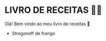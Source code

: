 # LIVRO DE RECEITAS :man_cook:

Olá! Bem vindo ao meu livro de receitas :wave:
 - Strogonoff de frango
